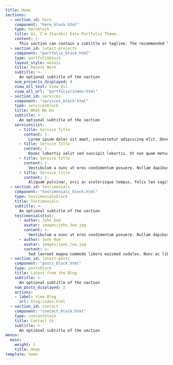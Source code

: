 ```yaml
---
title: Home
sections:
  - section_id: hero
    component: "hero_block.html"
    type: heroblock
    title: Hi, I'm Stackbit Exto Portfolio Theme.
    content: |-
      This section can contain a subtitle or tagline. The recommended length is one to three sentences, but can be changed as you prefer.
  - section_id: latest-projects
    component: "portfolio_block.html"
    type: portfolioblock
    layout_style: mosaic
    title: Recent Work
    subtitle: >-
      An optional subtitle of the section
    num_projects_displayed: 4
    view_all_text: View All
    view_all_url: "portfolio/index.html"
  - section_id: services
    component: "services_block.html"
    type: servicesblock
    title: What We Do
    subtitle: >-
      An optional subtitle of the section
    serviceslist:
      - title: Service Title
        content: |-
          Lorem ipsum dolor sit amet, consectetur adipiscing elit. Donec nisl ligula, cursus id molestie vel, maximus aliquet risus. Vivamus in nibh fringilla, fringilla tortor at, pulvinar orci.
      - title: Service Title
        content: |-
          Donec lobortis velit sed suscipit lobortis. Ut non quam metus. Nullam a maximus mi. Quisque justo nunc, sollicitudin euismod euismod at, tincidunt ut tellus. Vivamus rhoncus mattis varius. 
      - title: Service title
        content: |-
          Vestibulum a nunc ut eros condimentum posuere. Nullam dapibus quis nunc non interdum. Pellentesque tortor ligula, gravida ac commodo eu.
      - title: Service title
        content: |-
          Aliquam pulvinar, orci ac scelerisque tempus, felis leo sagittis justo, sit amet condimentum lorem nibh vel quam. Duis consectetur lorem ipsum, non efficitur urna viverra et.
  - section_id: testimonials
    component: "testimonials_block.html"
    type: testimonialsblock
    title: Testimonials
    subtitle: >-
      An optional subtitle of the section
    testimonialslist:
      - author: John Doe
        avatar: images/john_doe.jpg
        content: >-
          Vestibulum a nunc ut eros condimentum posuere. Nullam dapibus quis nunc non interdum. Pellentesque tortor ligula, gravida ac commodo eu.
      - author: Jane Roe
        avatar: images/jane_roe.jpg
        content: >-
          Sed laoreet magna commodo libero euismod sodales. Nunc ac libero convallis, interdum ligula vel, pretium diam. Integer commodo sem at dui sollicitudin, vel posuere justo laoreet.
  - section_id: latest-posts
    component: "posts_block.html"
    type: postsblock
    title: Latest from the Blog
    subtitle: >-
      An optional subtitle of the section
    num_posts_displayed: 2
    actions:
    - label: View Blog
      url: blog/index.html
  - section_id: contact
    component: "contact_block.html"
    type: contactblock
    title: Contact Us
    subtitle: >-
      An optional subtitle of the section
menus:
  main:
    weight: 1
    title: Home
template: home
---
```

